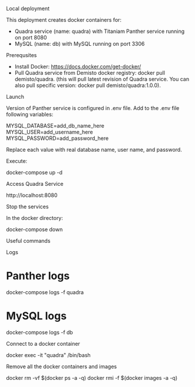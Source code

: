 Local deployment

This deployment creates docker containers for:
- Quadra service (name: quadra) with Titaniam Panther service running on port 8080
- MySQL (name: db) with MySQL running on port 3306


Prerequsites

* Install Docker: https://docs.docker.com/get-docker/
* Pull Quadra service from Demisto docker registry: docker pull demisto/quadra.
  (this will pull latest revision of Quadra service. You can also pull specific
   version: docker pull demisto/quadra:1.0.0).

Launch

Version of Panther service is configured in .env file. 
Add to the .env file following variables:

MYSQL_DATABASE=add_db_name_here
MYSQL_USER=add_username_here
MYSQL_PASSWORD=add_password_here

Replace each value with real database name, user name, and password.

Execute:

docker-compose up -d

Access Quadra Service

http://localhost:8080


Stop the services

In the docker directory:

docker-compose down


Useful commands

Logs

# Panther logs
docker-compose logs -f quadra

# MySQL logs
docker-compose logs -f db


Connect to a docker container

docker exec -it "quadra" /bin/bash

Remove all the docker containers and images

docker rm -vf $(docker ps -a -q)
docker rmi -f $(docker images -a -q)
